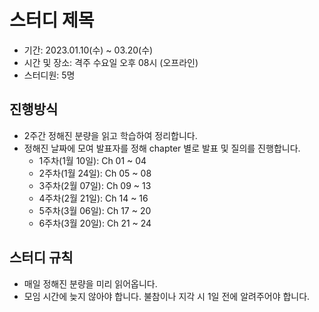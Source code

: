 # 스터디 제목

- 기간: 2023.01.10(수) ~ 03.20(수)
- 시간 및 장소: 격주 수요일 오후 08시 (오프라인)
- 스터디원: 5명

## 진행방식

- 2주간 정해진 분량을 읽고 학습하여 정리합니다.
- 정해진 날짜에 모여 발표자를 정해 chapter 별로 발표 및 질의를 진행합니다.
  - 1주차(1월 10일): Ch 01 ~ 04
  - 2주차(1월 24일): Ch 05 ~ 08 
  - 3주차(2월 07일): Ch 09 ~ 13 
  - 4주차(2월 21일): Ch 14 ~ 16 
  - 5주차(3월 06일): Ch 17 ~ 20 
  - 6주차(3월 20일): Ch 21 ~ 24

## 스터디 규칙

- 매일 정해진 분량을 미리 읽어옵니다.
- 모임 시간에 늦지 않아야 합니다. 불참이나 지각 시 1일 전에 알려주어야 합니다.
